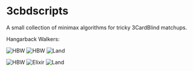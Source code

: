 # 3cbdscripts
A small collection of minimax algorithms for tricky 3CardBlind matchups.

Hangarback Walkers:

![HBW](https://cards.scryfall.io/small/front/2/d/2d2c323f-eecd-4560-a128-ab513d231552.jpg?1690005486)
![HBW](https://cards.scryfall.io/small/front/2/d/2d2c323f-eecd-4560-a128-ab513d231552.jpg?1690005486)
![Land](https://cards.scryfall.io/small/front/7/1/71624139-a255-48be-93ca-594a4beba487.jpg?1562429861)

![HBW](https://cards.scryfall.io/small/front/2/d/2d2c323f-eecd-4560-a128-ab513d231552.jpg?1690005486)
![Elixir](https://cards.scryfall.io/small/front/6/7/6741ab27-9e1f-4aa5-96b9-b450eda7c5c2.jpg?1625978606)
![Land](https://cards.scryfall.io/small/front/7/1/71624139-a255-48be-93ca-594a4beba487.jpg?1562429861)
